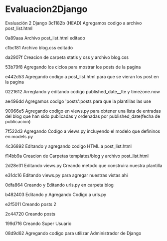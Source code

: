 # Evaluacion2Django
Evaluación 2 Django 
3c1182b (HEAD) Agregamos codigo a archivo post_list.html

0a89aaa Archivo post_list.html editado

c1bc181 Archivo blog.css editado

da2907f Creacion de carpeta statis y css y archivo blog.css

53b79f8 Agregando los ciclos para mostrar los posts de la pagina

e442d53 Agregando codigo a post_list.html para que se vieran los post en la pagina

0221612 Arreglando y editando codigo published_date__lte y timezone.now

ae496dd Agregamos codigo 'posts':posts para que la plantillas las use

90966e5 Agregando codigo en views.py para obtener una lista de entradas del blog que han sido publicadas y ordenadas por published_date(fecha de publicacion)

7f522d3 Agregando Codigo a views.py incluyendo el modelo que defininos en models.py

4c36892 Editando y agregando codigo HTML a post_list.html

f14bb9a Creacion de Carpetas templates/blog y archivo post_list.html

2d28e31 Editando views.py Creando metodo que construira nuestra plantilla

e31dc16 Editando views.py para agregar nuestras vistas ahi

0dfa864 Creando y Editando urls.py en carpeta blog

b482403 Editando y Agregando Codigo a urls.py

e2f5011 Creando posts 2

2c44720 Creando posts

199d7f6 Creando Super Usuario

08d9d62 Agregando codigo para utilizar Administrador de Django

